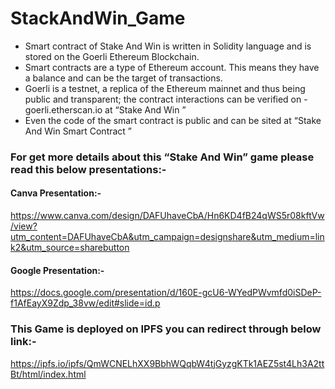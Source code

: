 # StackAndWin_Game

- Smart contract of Stake And Win is written in Solidity language and is stored on the Goerli Ethereum Blockchain.
- Smart contracts are a type of Ethereum account. This means they have a balance and can be the target of transactions. 
- Goerli is a testnet, a replica of the Ethereum mainnet and thus being public and transparent; the contract interactions can be verified on -    goerli.etherscan.io at “Stake And Win ”
- Even the code of the smart contract is public and can be sited at “Stake And Win Smart Contract ”

### For get more details about this “Stake And Win” game please read this below presentations:-
#### Canva Presentation:-
https://www.canva.com/design/DAFUhaveCbA/Hn6KD4fB24qWS5r08kftVw/view?utm_content=DAFUhaveCbA&utm_campaign=designshare&utm_medium=link2&utm_source=sharebutton

#### Google Presentation:-
https://docs.google.com/presentation/d/160E-gcU6-WYedPWvmfd0iSDeP-f1AfEayX9Zdp_38vw/edit#slide=id.p

### This Game is deployed on IPFS you can redirect through below link:-
https://ipfs.io/ipfs/QmWCNELhXX9BbhWQqbW4tjGyzgKTk1AEZ5st4Lh3A2ttBt/html/index.html
